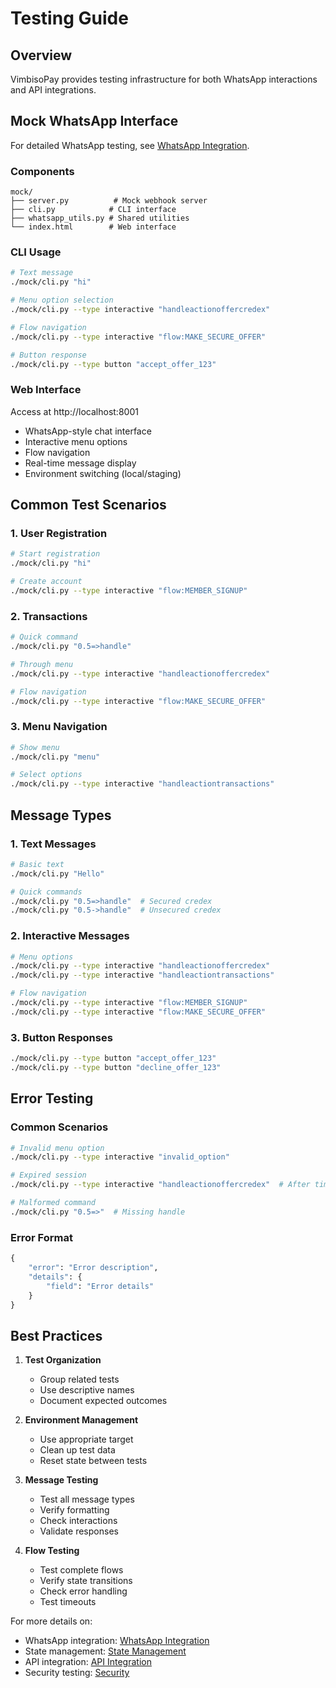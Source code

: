 # Testing Guide

## Overview

VimbisoPay provides testing infrastructure for both WhatsApp interactions and API integrations.

## Mock WhatsApp Interface

For detailed WhatsApp testing, see [WhatsApp Integration](whatsapp.md).

### Components
```
mock/
├── server.py          # Mock webhook server
├── cli.py            # CLI interface
├── whatsapp_utils.py # Shared utilities
└── index.html        # Web interface
```

### CLI Usage
```bash
# Text message
./mock/cli.py "hi"

# Menu option selection
./mock/cli.py --type interactive "handleactionoffercredex"

# Flow navigation
./mock/cli.py --type interactive "flow:MAKE_SECURE_OFFER"

# Button response
./mock/cli.py --type button "accept_offer_123"
```

### Web Interface
Access at http://localhost:8001
- WhatsApp-style chat interface
- Interactive menu options
- Flow navigation
- Real-time message display
- Environment switching (local/staging)

## Common Test Scenarios

### 1. User Registration
```bash
# Start registration
./mock/cli.py "hi"

# Create account
./mock/cli.py --type interactive "flow:MEMBER_SIGNUP"
```

### 2. Transactions
```bash
# Quick command
./mock/cli.py "0.5=>handle"

# Through menu
./mock/cli.py --type interactive "handleactionoffercredex"

# Flow navigation
./mock/cli.py --type interactive "flow:MAKE_SECURE_OFFER"
```

### 3. Menu Navigation
```bash
# Show menu
./mock/cli.py "menu"

# Select options
./mock/cli.py --type interactive "handleactiontransactions"
```

## Message Types

### 1. Text Messages
```bash
# Basic text
./mock/cli.py "Hello"

# Quick commands
./mock/cli.py "0.5=>handle"  # Secured credex
./mock/cli.py "0.5->handle"  # Unsecured credex
```

### 2. Interactive Messages
```bash
# Menu options
./mock/cli.py --type interactive "handleactionoffercredex"
./mock/cli.py --type interactive "handleactiontransactions"

# Flow navigation
./mock/cli.py --type interactive "flow:MEMBER_SIGNUP"
./mock/cli.py --type interactive "flow:MAKE_SECURE_OFFER"
```

### 3. Button Responses
```bash
./mock/cli.py --type button "accept_offer_123"
./mock/cli.py --type button "decline_offer_123"
```

## Error Testing

### Common Scenarios
```bash
# Invalid menu option
./mock/cli.py --type interactive "invalid_option"

# Expired session
./mock/cli.py --type interactive "handleactionoffercredex"  # After timeout

# Malformed command
./mock/cli.py "0.5=>"  # Missing handle
```

### Error Format
```python
{
    "error": "Error description",
    "details": {
        "field": "Error details"
    }
}
```

## Best Practices

1. **Test Organization**
   - Group related tests
   - Use descriptive names
   - Document expected outcomes

2. **Environment Management**
   - Use appropriate target
   - Clean up test data
   - Reset state between tests

3. **Message Testing**
   - Test all message types
   - Verify formatting
   - Check interactions
   - Validate responses

4. **Flow Testing**
   - Test complete flows
   - Verify state transitions
   - Check error handling
   - Test timeouts

For more details on:
- WhatsApp integration: [WhatsApp Integration](whatsapp.md)
- State management: [State Management](state-management.md)
- API integration: [API Integration](api-integration.md)
- Security testing: [Security](security.md)
